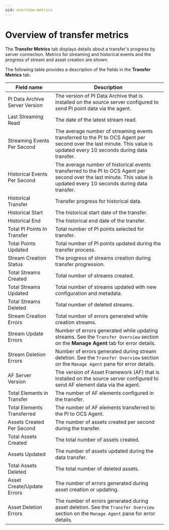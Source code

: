 ```yaml
---
uid: overview-metrics
---
```


# Overview of transfer metrics

The **Transfer Metrics** tab displays details about a transfer's progress by server connection. Metrics for streaming and historical events and the progress of stream and asset creation are shown. 

The following table provides a description of the fields in the **Transfer Metrics** tab.

| Field name | Description   |
| ------------- | ---------- |
| PI Data Archive Server Version | The version of PI Data Archive that is installed on the source server configured to send PI point data via the agent. |
| Last Streaming Read | The date of the latest stream read.|
| Streaming Events Per Second | The average number of streaming events transferred to the PI to OCS Agent per second over the last minute. This value is updated every 10 seconds during data transfer.  |
| Historical Events Per Second | The average number of historical events transferred to the PI to OCS Agent per second over the last minute. This value is updated every 10 seconds during data transfer. |
| Historical Transfer | Transfer progress for historical data.  |
| Historical Start | The historical start date of the transfer. |
| Historical End | The historical end date of the transfer. |
| Total PI Points In Transfer | Total number of PI points selected for transfer. |
| Total Points Updated | Total number of PI points updated during the transfer process. |
| Stream Creation Status | The progress of streams creation during transfer progression.  |
| Total Streams Created | Total number of streams created.  |
| Total Streams Updated | Total number of streams updated with new configuration and metadata. |
| Total Streams Deleted | Total number of deleted streams. |
| Stream Creation Errors  | Total number of errors generated while creation streams. |
| Stream Update Errors | Number of errors generated while updating streams. See the `Transfer Overview` section on the **Manage Agent** tab for error details. |
| Stream Deletion Errors | Number of errors generated during stream deletion. See the `Transfer Overview` section on the `Manage Agent` pane for error details. |
| AF Server Version            | The version of Asset Framework (AF) that is installed on the source server configured to send AF element data via the agent.  |
| Total Elements in Transfer | The number of AF elements configured in the transfer. |
| Total Elements Transferred | The number of AF elements transferred to the PI to OCS Agent.  |
| Assets Created Per Second | The number of assets created per second during the transfer. |
| Total Assets Created | The total number of assets created. |
| Assets Updated | The number of assets updated during the data transfer. |
| Total Assets Deleted | The total number of deleted assets. |
| Asset Create/Update Errors | The number of errors generated during asset creation or updating. |
| Asset Deletion Errors | The number of errors generated during asset deletion. See the `Transfer Overview` section on the `Manage Agent` pane for error details.
